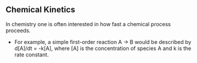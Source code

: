 ## Chemical Kinetics

In chemistry one is often interested in how fast a chemical process proceeds. 


* For example, a simple first-order reaction A -> B would be described by d[A]/dt = -k[A], where [A] is the concentration of species A and k is the rate constant.


